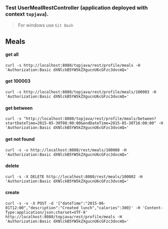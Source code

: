  ### Test UserMealRestController (application deployed with context `topjava`).
 > For windows use `Git Bash`
 
## Meals
 
#### get all
`curl -s http://localhost:8080/topjava/rest/profile/meals -H 'Authorization:Basic dXNlckB5YW5kZXgucnU6cGFzc3dvcmQ='`

 #### get 100003

`curl -s http://localhost:8080/topjava/rest/profile/meals/100003 -H 'Authorization:Basic dXNlckB5YW5kZXgucnU6cGFzc3dvcmQ='`
 
 #### get between

`curl -s "http://localhost:8080/topjava/rest/profile/meals/between?startDateTime=2015-05-30T08:00:00&endDateTime=2015-05-30T16:00:00" -H 'Authorization:Basic dXNlckB5YW5kZXgucnU6cGFzc3dvcmQ='`
 
 #### get not found
`curl -s -v http://localhost:8080/rest/meals/100008 -H 'Authorization:Basic dXNlckB5YW5kZXgucnU6cGFzc3dvcmQ='`
 
 #### delete
`curl -s -X DELETE http://localhost:8080/rest/meals/100002 -H 'Authorization:Basic dXNlckB5YW5kZXgucnU6cGFzc3dvcmQ='`
 
 #### create
`curl -s -v -X POST -d '{"dateTime":"2015-06-01T12:00","description":"Created lunch","calories":300}' -H 'Content-Type:application/json;charset=UTF-8' http://localhost:8080/topjava/rest/profile/meals -H 'Authorization:Basic dXNlckB5YW5kZXgucnU6cGFzc3dvcmQ='`
 
 